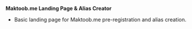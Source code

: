**Maktoob.me Landing Page & Alias Creator**
- Basic landing page for Maktoob.me pre-registration and alias creation.
